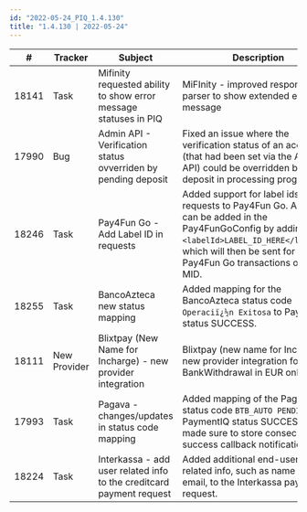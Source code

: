 ```yaml
---
id: "2022-05-24_PIQ_1.4.130"
title: "1.4.130 | 2022-05-24"
---
```


| #     | Tracker     | Subject   | Description    |
|-------|-------------|-----------|----------------|
| 18141 | Task | Mifinity requested ability to show error message statuses in PIQ | MiFInity - improved response parser to show extended error message | 
| 17990 | Bug | Admin API - Verification status ovverriden by pending deposit | Fixed an issue where the verification status of an account (that had been set via the Admin API) could be overridden by a deposit in processing progress. | 
| 18246 | Task | Pay4Fun Go - Add Label ID in requests | Added support for label ids in requests to Pay4Fun Go. A label id can be added in the Pay4FunGoConfig by adding `<labelId>LABEL_ID_HERE</labelId>`, which will then be sent for all Pay4Fun Go transactions on the MID. | 
| 18255 | Task | BancoAzteca new status mapping  | Added mapping for the BancoAzteca status code `Operaciï¿½n Exitosa` to PaymentIQ status SUCCESS. | 
| 18111 | New Provider | Blixtpay (New Name for Incharge) - new provider integration | Blixtpay (new name for Incharge) -  new provider integration for BankWithdrawal in EUR only. | 
| 17993 | Task | Pagava - changes/updates in status code mapping  | Added mapping of the Pagava PSP status code `BTB_AUTO PENDING`  to PaymentIQ status SUCCESS, and made sure to store consecutive success callback notifications. | 
| 18224 | Task | Interkassa - add user related info to the creditcard payment request | Added additional end-user-related info, such as name and email, to the Interkassa payment request. | 
